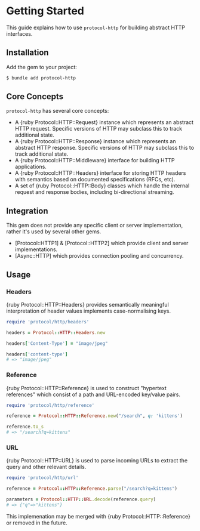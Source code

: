 # Getting Started

This guide explains how to use `protocol-http` for building abstract HTTP interfaces.

## Installation

Add the gem to your project:

~~~ bash
$ bundle add protocol-http
~~~

## Core Concepts

`protocol-http` has several core concepts:

- A {ruby Protocol::HTTP::Request} instance which represents an abstract HTTP request. Specific versions of HTTP may subclass this to track additional state.
- A {ruby Protocol::HTTP::Response} instance which represents an abstract HTTP response. Specific versions of HTTP may subclass this to track additional state.
- A {ruby Protocol::HTTP::Middleware} interface for building HTTP applications.
- A {ruby Protocol::HTTP::Headers} interface for storing HTTP headers with semantics based on documented specifications (RFCs, etc).
- A set of {ruby Protocol::HTTP::Body} classes which handle the internal request and response bodies, including bi-directional streaming.

## Integration

This gem does not provide any specific client or server implementation, rather it's used by several other gems.

- [Protocol::HTTP1] & [Protocol::HTTP2] which provide client and server implementations.
- [Async::HTTP] which provides connection pooling and concurrency.

## Usage

### Headers

{ruby Protocol::HTTP::Headers} provides semantically meaningful interpretation of header values implements case-normalising keys.

``` ruby
require 'protocol/http/headers'

headers = Protocol::HTTP::Headers.new

headers['Content-Type'] = "image/jpeg"

headers['content-type']
# => "image/jpeg"
```

### Reference

{ruby Protocol::HTTP::Reference} is used to construct "hypertext references" which consist of a path and URL-encoded key/value pairs.

``` ruby
require 'protocol/http/reference'

reference = Protocol::HTTP::Reference.new("/search", q: 'kittens')

reference.to_s
# => "/search?q=kittens"
```

### URL

{ruby Protocol::HTTP::URL} is used to parse incoming URLs to extract the query and other relevant details.

``` ruby
require 'protocol/http/url'

reference = Protocol::HTTP::Reference.parse("/search?q=kittens")

parameters = Protocol::HTTP::URL.decode(reference.query)
# => {"q"=>"kittens"}
```

This implemenation may be merged with {ruby Protocol::HTTP::Reference} or removed in the future.

